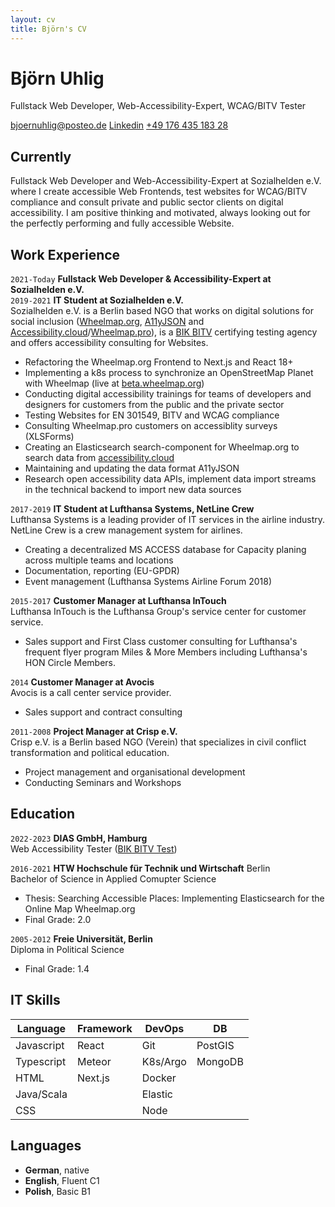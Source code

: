 ```yaml
---
layout: cv
title: Björn's CV
---
```

# Björn Uhlig  

Fullstack Web Developer, Web-Accessibility-Expert, WCAG/BITV Tester

<div id="webaddress">
<a href="mailto:bjoernuhlig@posteo.de">bjoernuhlig@posteo.de</a>
<a href="https://www.linkedin.com/in/bj%C3%B6rn-uhlig-88602493/">Linkedin</a>
<a href="tel:+4917643518328">+49 176 435 183 28 </a>
</div>

## Currently
Fullstack Web Developer and Web-Accessibility-Expert at Sozialhelden e.V. where I  create accessible Web Frontends, test websites for WCAG/BITV compliance and consult private and public sector clients on digital accessibility. I am positive thinking and motivated, always looking out for the perfectly performing and fully accessible Website.


## Work Experience

`2021-Today`
__Fullstack Web Developer & Accessibility-Expert at Sozialhelden e.V.__  
`2019-2021`
__IT Student at Sozialhelden e.V.__   
Sozialhelden e.V. is a Berlin based NGO that works on digital solutions for social inclusion ([Wheelmap.org](https.//wheelmap.org), [A11yJSON](https://github.com/sozialhelden/a11yjson) and [Accessibility.cloud](https://accessibility.cloud)/[Wheelmap.pro](https:.//wheelmap.pro)), is a [BIK BITV](https://bitvtest.de/start.html) certifying testing agency and offers accessibility consulting for Websites.
- Refactoring the Wheelmap.org Frontend to Next.js and React 18+ 
- Implementing a k8s process to synchronize an OpenStreetMap Planet with Wheelmap (live at [beta.wheelmap.org](https://beta.wheelmap.org)) 
- Conducting digital accessibility trainings for teams of developers and designers for customers from the public and the private sector
- Testing Websites for EN 301549, BITV and WCAG compliance
- Consulting Wheelmap.pro customers on accessiblity surveys (XLSForms)
- Creating an Elasticsearch search-component for Wheelmap.org to search data from [accessibility.cloud](https://accessibility.cloud)
- Maintaining and updating the data format A11yJSON
- Research open accessibility data APIs, implement data import streams in the technical backend to import new data sources  

`2017-2019`
__IT Student at Lufthansa Systems, NetLine Crew__  
Lufthansa Systems is a leading provider of IT services in the airline industry. NetLine Crew is a crew management system for airlines. 
- Creating a decentralized MS ACCESS database for Capacity planing across multiple teams and locations
- Documentation, reporting (EU-GPDR)
- Event management (Lufthansa Systems Airline Forum 2018)

`2015-2017`
__Customer Manager at Lufthansa InTouch__  
Lufthansa InTouch is the Lufthansa Group's service center for customer service. 
- Sales support and First Class customer consulting for Lufthansa's frequent flyer program Miles & More Members including Lufthansa's HON Circle Members.

`2014`
__Customer Manager at Avocis__  
Avocis is a call center service provider.
- Sales support and contract consulting

`2011-2008`
__Project Manager at Crisp e.V.__   
Crisp e.V. is a Berlin based NGO (Verein) that specializes in civil conflict transformation and political education.
- Project management and organisational development
- Conducting Seminars and Workshops 


## Education

`2022-2023`
__DIAS GmbH, Hamburg__  
Web Accessibility Tester ([BIK BITV Test](https://bitvtest.de/start.html))

`2016-2021`
__HTW Hochschule für Technik und Wirtschaft__ Berlin  
Bachelor of Science in Applied Comupter Science
- Thesis: Searching Accessible Places: Implementing Elasticsearch for the Online Map Wheelmap.org
- Final Grade: 2.0

`2005-2012`
__Freie Universität, Berlin__  
Diploma in Political Science
- Final Grade: 1.4


## IT Skills 

| __Language__ | __Framework__ | __DevOps__  | __DB__   | 
| ------------ | ------------- | ----------- | -------- | 
| Javascript   | React         | Git         | PostGIS  | 
| Typescript   | Meteor        | K8s/Argo    | MongoDB  | 
| HTML         | Next.js       | Docker      |          | 
| Java/Scala   |               | Elastic     |          | 
| CSS          |               | Node        |          | 


## Languages

- __German__, native
- __English__, Fluent C1
- __Polish__, Basic B1

<!-- ### Footer

Last updated: May 2013 -->


